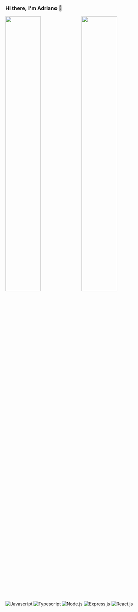 ### Hi there, I'm Adriano 👋

<img align = "left" width = "47%" src = "https://github-readme-stats.vercel.app/api?username=AdrianoG117&show_icons=true&theme=radical" />
<img align = "left" width = "47%"  src = "https://github-readme-stats.vercel.app/api/top-langs/?username=AdrianoG117&layout=compact" /> 


<img align = "left" alt="Javascript" src = "https://img.shields.io/badge/javascript-%23323330.svg?style=for-the-badge&logo=javascript&logoColor=%23F7DF1E"/> 
<img align = "left"  alt="Typescript" src = "https://img.shields.io/badge/typescript-%23007ACC.svg?style=for-the-badge&logo=typescript&logoColor=white"/>
<img align = "left"  alt="Node.js"src = "https://img.shields.io/badge/node.js-6DA55F?style=for-the-badge&logo=node.js&logoColor=white"/>
<img align = "left" alt="Express.js" src = "https://img.shields.io/badge/express.js-%23404d59.svg?style=for-the-badge&logo=express&logoColor=%2361DAFB"/>
<img align = "left" alt="React.js" src = "https://img.shields.io/badge/react-%2320232a.svg?style=for-the-badge&logo=react&logoColor=%2361DAFB"/>



